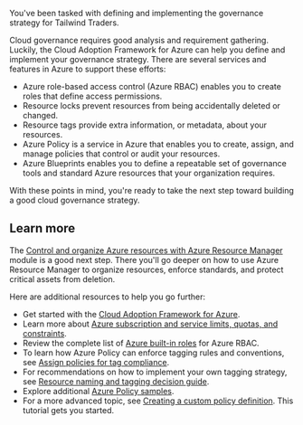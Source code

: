 You've been tasked with defining and implementing the governance strategy for Tailwind Traders.

Cloud governance requires good analysis and requirement gathering. Luckily, the Cloud Adoption Framework for Azure can help you define and implement your governance strategy. There are several services and features in Azure to support these efforts:

 -  Azure role-based access control (Azure RBAC) enables you to create roles that define access permissions.
 -  Resource locks prevent resources from being accidentally deleted or changed.
 -  Resource tags provide extra information, or metadata, about your resources.
 -  Azure Policy is a service in Azure that enables you to create, assign, and manage policies that control or audit your resources.
 -  Azure Blueprints enables you to define a repeatable set of governance tools and standard Azure resources that your organization requires.

With these points in mind, you're ready to take the next step toward building a good cloud governance strategy.

## Learn more

The [Control and organize Azure resources with Azure Resource Manager](/training/modules/control-and-organize-with-azure-resource-manager/) module is a good next step. There you'll go deeper on how to use Azure Resource Manager to organize resources, enforce standards, and protect critical assets from deletion.

Here are additional resources to help you go further:

 -  Get started with the [Cloud Adoption Framework for Azure](/training/modules/microsoft-cloud-adoption-framework-for-azure/).
 -  Learn more about [Azure subscription and service limits, quotas, and constraints](/azure/azure-subscription-service-limits).
 -  Review the complete list of [Azure built-in roles](/azure/role-based-access-control/built-in-roles/) for Azure RBAC.
 -  To learn how Azure Policy can enforce tagging rules and conventions, see [Assign policies for tag compliance](/azure/azure-resource-manager/management/tag-policies/).
 -  For recommendations on how to implement your own tagging strategy, see [Resource naming and tagging decision guide](/azure/cloud-adoption-framework/decision-guides/resource-tagging).
 -  Explore additional [Azure Policy samples](/azure/governance/policy/samples).
 -  For a more advanced topic, see [Creating a custom policy definition](/azure/governance/policy/tutorials/create-custom-policy-definition/). This tutorial gets you started.
